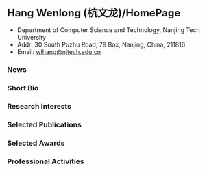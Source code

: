 ### <font size=5>Hang Wenlong (杭文龙)/HomePage</font>
-  Department of Computer Science and Technology, Nanjing Tech University
-  Addr: 30 South Puzhu Road, 79 Box, Nanjing, China, 211816
-  Email: wlhang@njtech.edu.cn

### News

### Short Bio

### Research Interests

### Selected Publications

### Selected Awards

### Professional Activities


